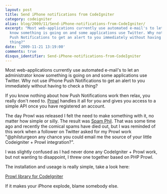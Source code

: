 ```yaml
---
layout: post
title: Send iPhone notifications from CodeIgniter
category: codeigniter
alias: blog/2009/11/Send-iPhone-notifications-from-CodeIgniter/
excerpt: "Most web-applications currently use automated e-mail's to let an administrator
  know something is going on and some applications use Twitter. Why not use iPhone
  Push Notifications to get an alert to you immediately without having to check a
  thing?"
date: '2009-11-21 13:19:00'
comments: true
disqus_identifier: Send-iPhone-notifications-from-CodeIgniter
---
```


Most web-applications currently use automated e-mail's to let an administrator know something is going on and some applications use Twitter. Why not use iPhone Push Notifications to get an alert to you immediately without having to check a thing?

If you know nothing about how Push Notifications work then relax, you really don't need to. [Prowl](http://prowl.weks.net/ "Prowl is the Growl client for the iPhone OS.") handles it all for you and gives you access to a simple API once you have registered an account.

The day Prowl was released I felt the need to make something with it, no matter how simple or silly. The result was [Spam Phil](/spamphil/). That was some time ago and recently the comical spams have died out, but I was reminded of this work when a follower on Twitter asked for my Prowl work "@philsturgeon any chance you could email me the source of your little Codeigniter + Prowl integration?".

I was slightly confused as I had never done any CodeIgniter + Prowl work, but not wanting to disappoint, I threw one together based on PHP Prowl.

The installation and useage is really simple, take a look here:

[Prowl library for CodeIgniter](https://github.com/philsturgeon/codeigniter-prowl)

If it makes your iPhone explode, blame somebody else.
